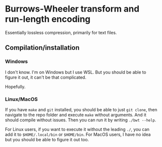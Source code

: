 # Burrows-Wheeler transform and run-length encoding

Essentially lossless compression, primarily for text files.

## Compilation/installation

### Windows

I don't know. I'm on Windows but I use WSL. But you should be able to figure it out, it can't be that complicated.

Hopefully.


### Linux/MacOS

If you have `make` and `git` installed, you should be able to just `git clone`, then navigate to the repo folder and
execute `make` without arguments. And it should compile without issues. Then you can run it by writing `./bwt --help`.

For Linux users, if you want to execute it without the leading `./`, you can add it to `$HOME/.local/bin` or
`$HOME/bin`. For MacOS users, I have no idea but you should be able to figure it out too.